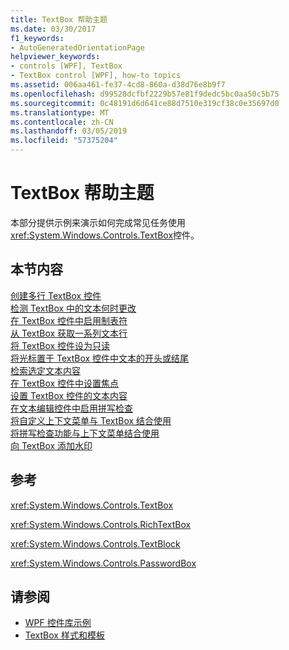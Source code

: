 ```yaml
---
title: TextBox 帮助主题
ms.date: 03/30/2017
f1_keywords:
- AutoGeneratedOrientationPage
helpviewer_keywords:
- controls [WPF], TextBox
- TextBox control [WPF], how-to topics
ms.assetid: 006aa461-fe37-4cd8-860a-d38d76e8b9f7
ms.openlocfilehash: d99528dcfbf2229b57e81f9dedc5bc0aa50c5b75
ms.sourcegitcommit: 0c48191d6d641ce88d7510e319cf38c0e35697d0
ms.translationtype: MT
ms.contentlocale: zh-CN
ms.lasthandoff: 03/05/2019
ms.locfileid: "57375204"
---
```

# <a name="textbox-how-to-topics"></a>TextBox 帮助主题
本部分提供示例来演示如何完成常见任务使用<xref:System.Windows.Controls.TextBox>控件。  
  
## <a name="in-this-section"></a>本节内容  
 [创建多行 TextBox 控件](how-to-create-a-multiline-textbox-control.md)  
 [检测 TextBox 中的文本何时更改](how-to-detect-when-text-in-a-textbox-has-changed.md)  
 [在 TextBox 控件中启用制表符](how-to-enable-tab-characters-in-a-textbox-control.md)  
 [从 TextBox 获取一系列文本行](how-to-get-a-collection-of-lines-from-a-textbox.md)  
 [将 TextBox 控件设为只读](how-to-make-a-textbox-control-read-only.md)  
 [将光标置于 TextBox 控件中文本的开头或结尾](position-the-cursor-at-the-beginning-or-end-of-text.md)  
 [检索选定文本内容](how-to-retrieve-a-text-selection.md)  
 [在 TextBox 控件中设置焦点](how-to-set-focus-in-a-textbox-control.md)  
 [设置 TextBox 控件的文本内容](how-to-set-the-text-content-of-a-textbox-control.md)  
 [在文本编辑控件中启用拼写检查](how-to-enable-spell-checking-in-a-text-editing-control.md)  
 [将自定义上下文菜单与 TextBox 结合使用](how-to-use-a-custom-context-menu-with-a-textbox.md)  
 [将拼写检查功能与上下文菜单结合使用](how-to-use-spell-checking-with-a-context-menu.md)  
 [向 TextBox 添加水印](how-to-add-a-watermark-to-a-textbox.md)  
  
## <a name="reference"></a>参考  
 <xref:System.Windows.Controls.TextBox>  
  
 <xref:System.Windows.Controls.RichTextBox>  
  
 <xref:System.Windows.Controls.TextBlock>  
  
 <xref:System.Windows.Controls.PasswordBox>  
  
## <a name="see-also"></a>请参阅
- [WPF 控件库示例](https://go.microsoft.com/fwlink/?LinkID=160053)
- [TextBox 样式和模板](textbox-styles-and-templates.md)

